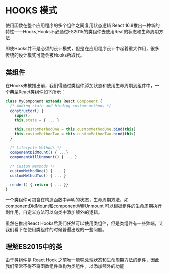 # HOOKS 模式
使用函数在整个应用程序的多个组件之间复用状态逻辑
React 16.8推出一种新的特性——Hooks,Hooks不必通过ES2015的类组件去使用Reat的状态和生命周期方法

即使Hooks并不是必须的设计模式，但是在应用程序设计中起着重大作用，很多传统的设计模式可能会被Hooks所取代。

## 类组件

在Hooks未被推出前，我们得通过类组件添加状态和使用生命周期到组件中，一个典型React类组件如下所示：

```js
class MyComponent extends React.Component {
  /* Adding state and binding custom methods */
  constructor() {
    super()
    this.state = { ... }

    this.customMethodOne = this.customMethodOne.bind(this)
    this.customMethodTwo = this.customMethodTwo.bind(this)
  }

  /* Lifecycle Methods */
  componentDidMount() { ...}
  componentWillUnmount() { ... }

  /* Custom methods */
  customMethodOne() { ... }
  customMethodTwo() { ... }

  render() { return { ... }}
}
```
一个类组件可包含在构造函数中声明的状态，生命周期方法，如componentDidMount和componentWillUnmount 可以根据组件的生命周期执行副作用，自定义方法可以向类中添加额外的逻辑。

虽然在推出React Hooks后我们任然可以使用类组件，但是类组件有一些弊端，让我们看下在使用类组件的时候普遍出现的一些问题。

## 理解ES2015中的类
由于类组件是 React Hook 之前唯一能够处理状态和生命周期方法的组件，因此我们常常不得不将函数组件重构为类组件，以添加额外的功能
